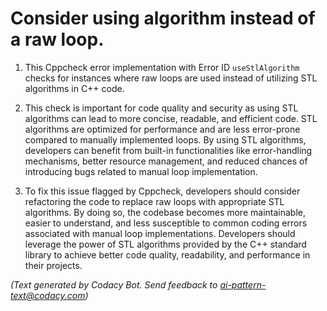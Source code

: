 # Consider using  algorithm instead of a raw loop.

1. This Cppcheck error implementation with Error ID `useStlAlgorithm` checks for instances where raw loops are used instead of utilizing STL algorithms in C++ code.

2. This check is important for code quality and security as using STL algorithms can lead to more concise, readable, and efficient code. STL algorithms are optimized for performance and are less error-prone compared to manually implemented loops. By using STL algorithms, developers can benefit from built-in functionalities like error-handling mechanisms, better resource management, and reduced chances of introducing bugs related to manual loop implementation.

3. To fix this issue flagged by Cppcheck, developers should consider refactoring the code to replace raw loops with appropriate STL algorithms. By doing so, the codebase becomes more maintainable, easier to understand, and less susceptible to common coding errors associated with manual loop implementations. Developers should leverage the power of STL algorithms provided by the C++ standard library to achieve better code quality, readability, and performance in their projects.

_(Text generated by Codacy Bot. Send feedback to ai-pattern-text@codacy.com)_
